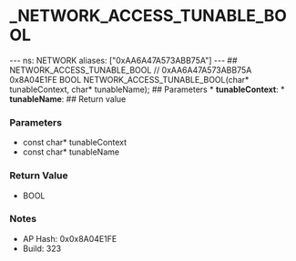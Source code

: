 # _NETWORK_ACCESS_TUNABLE_BOOL

--- ns: NETWORK aliases: ["0xAA6A47A573ABB75A"] --- ## NETWORK_ACCESS_TUNABLE_BOOL  // 0xAA6A47A573ABB75A 0x8A04E1FE BOOL NETWORK_ACCESS_TUNABLE_BOOL(char* tunableContext, char* tunableName);  ## Parameters * **tunableContext**: * **tunableName**:  ## Return value

### Parameters
* const char* tunableContext
* const char* tunableName

### Return Value
* BOOL

### Notes
* AP Hash: 0x0x8A04E1FE
* Build: 323


